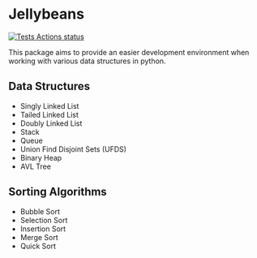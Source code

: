 # Jellybeans

[![Tests Actions status](https://github.com/Jcheez/Jellybeans/workflows/Tests/badge.svg)](https://github.com/Jcheez/Jellybeans/actions)

This package aims to provide an easier development environment when working with various data structures in python.

## Data Structures

- Singly Linked List
- Tailed Linked List
- Doubly Linked List
- Stack
- Queue
- Union Find Disjoint Sets (UFDS)
- Binary Heap
- AVL Tree

## Sorting Algorithms

- Bubble Sort
- Selection Sort
- Insertion Sort
- Merge Sort
- Quick Sort
